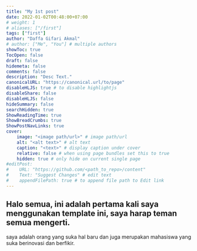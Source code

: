 ```yaml
---
title: "My 1st post"
date: 2022-01-02T00:48:00+07:00
# weight: 1
# aliases: ["/first"]
tags: ["first"]
author: "Daffa Gifari Akmal"
# author: ["Me", "You"] # multiple authors
showToc: true
TocOpen: false
draft: false
hidemeta: false
comments: false
description: "Desc Text."
canonicalURL: "https://canonical.url/to/page"
disableHLJS: true # to disable highlightjs
disableShare: false
disableHLJS: false
hideSummary: false
searchHidden: true
ShowReadingTime: true
ShowBreadCrumbs: true
ShowPostNavLinks: true
cover:
    image: "<image path/url>" # image path/url
    alt: "<alt text>" # alt text
    caption: "<text>" # display caption under cover
    relative: false # when using page bundles set this to true
    hidden: true # only hide on current single page
#editPost:
#    URL: "https://github.com/<path_to_repo>/content"
#    Text: "Suggest Changes" # edit text
#    appendFilePath: true # to append file path to Edit link
---
```


## Halo semua, ini adalah pertama kali saya menggunakan template ini, saya harap teman semua mengerti.

saya adalah orang yang suka hal baru dan juga merupakan mahasiswa yang suka berinovasi dan berfikir.
